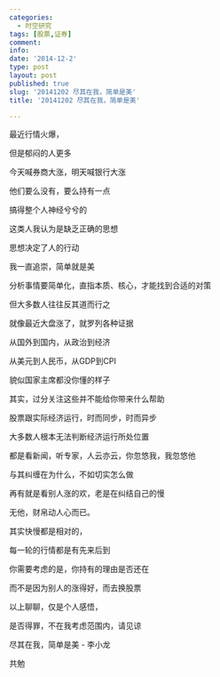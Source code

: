 ```yaml
---
categories:
  - 时空研究
tags: [股票,证券]
comment: 
info: 
date: '2014-12-2'
type: post
layout: post
published: true
slug: '20141202 尽其在我，简单是美'
title: '20141202 尽其在我，简单是美'

---
```


最近行情火爆，

但是郁闷的人更多

今天喊券商大涨，明天喊银行大涨

他们要么没有，要么持有一点

搞得整个人神经兮兮的

这类人我认为是缺乏正确的思想


思想决定了人的行动

我一直追崇，简单就是美

分析事情要简单化，直指本质、核心，才能找到合适的对策

但大多数人往往反其道而行之


就像最近大盘涨了，就罗列各种证据

从国外到国内，从政治到经济

从美元到人民币，从GDP到CPI

貌似国家主席都没你懂的样子

其实，过分关注这些并不能给你带来什么帮助

股票跟实际经济运行，时而同步，时而异步

大多数人根本无法判断经济运行所处位置

都是看新闻，听专家，人云亦云，你忽悠我，我忽悠他

与其纠缠在为什么，不如切实怎么做


再有就是看别人涨的欢，老是在纠结自己的慢

无他，财帛动人心而已。

其实快慢都是相对的，

每一轮的行情都是有先来后到

你需要考虑的是，你持有的理由是否还在

而不是因为别人的涨得好，而去换股票


以上聊聊，仅是个人感悟，

是否得罪，不在我考虑范围内，请见谅


尽其在我，简单是美  - 李小龙

共勉
